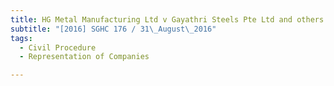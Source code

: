 ```yaml
---
title: HG Metal Manufacturing Ltd v Gayathri Steels Pte Ltd and others 
subtitle: "[2016] SGHC 176 / 31\_August\_2016"
tags:
  - Civil Procedure
  - Representation of Companies

---
```


